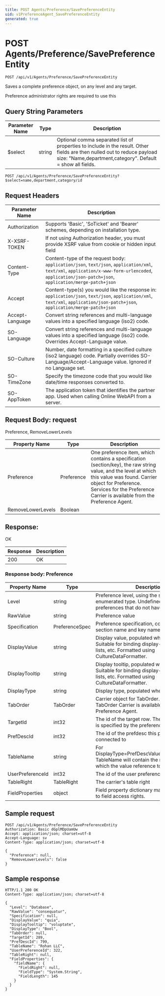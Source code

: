 ```yaml
---
title: POST Agents/Preference/SavePreferenceEntity
uid: v1PreferenceAgent_SavePreferenceEntity
generated: true
---
```


# POST Agents/Preference/SavePreferenceEntity

```http
POST /api/v1/Agents/Preference/SavePreferenceEntity
```

Saves a complete preference object, on any level and any target.


Preference administrator rights are required to use this






## Query String Parameters

| Parameter Name | Type |  Description |
|----------------|------|--------------|
| $select | string |  Optional comma separated list of properties to include in the result. Other fields are then nulled out to reduce payload size: "Name,department,category". Default = show all fields. |

```http
POST /api/v1/Agents/Preference/SavePreferenceEntity?$select=name,department,category/id
```


## Request Headers

| Parameter Name | Description |
|----------------|-------------|
| Authorization  | Supports 'Basic', 'SoTicket' and 'Bearer' schemes, depending on installation type. |
| X-XSRF-TOKEN   | If not using Authorization header, you must provide XSRF value from cookie or hidden input field |
| Content-Type | Content-type of the request body: `application/json`, `text/json`, `application/xml`, `text/xml`, `application/x-www-form-urlencoded`, `application/json-patch+json`, `application/merge-patch+json` |
| Accept         | Content-type(s) you would like the response in: `application/json`, `text/json`, `application/xml`, `text/xml`, `application/json-patch+json`, `application/merge-patch+json` |
| Accept-Language | Convert string references and multi-language values into a specified language (iso2) code. |
| SO-Language | Convert string references and multi-language values into a specified language (iso2) code. Overrides Accept-Language value. |
| SO-Culture | Number, date formatting in a specified culture (iso2 language) code. Partially overrides SO-Language/Accept-Language value. Ignored if no Language set. |
| SO-TimeZone | Specify the timezone code that you would like date/time responses converted to. |
| SO-AppToken | The application token that identifies the partner app. Used when calling Online WebAPI from a server. |

## Request Body: request 

Preference, RemoveLowerLevels 

| Property Name | Type |  Description |
|----------------|------|--------------|
| Preference | Preference | One preference item, which contains a specification (section/key), the raw string value, and the level at which this value was found. <para /> Carrier object for Preference. Services for the Preference Carrier is available from the <see cref="T:SuperOffice.CRM.Services.IPreferenceAgent">Preference Agent</see>. |
| RemoveLowerLevels | Boolean |  |

## Response:

OK

| Response | Description |
|----------------|-------------|
| 200 | OK |

### Response body: Preference

| Property Name | Type |  Description |
|----------------|------|--------------|
| Level | string | Preference level, using the standard enumerated type. Undefined is returned for preferences that do not have a current setting. |
| RawValue | string | Preference value |
| Specification | PreferenceSpec | Preference specification, consisting of the section name and key name |
| DisplayValue | string | Display value, populated when asked for. Suitable for binding display-datasource in lists, etc. Formatted using CultureDataFormatter. |
| DisplayTooltip | string | Display tooltip, populated when asked for. Suitable for binding display-datasource in lists, etc. Formatted using CultureDataFormatter. |
| DisplayType | string | Display type, populated when asked for. |
| TabOrder | TabOrder | Carrier object for TabOrder. Services for the TabOrder Carrier is available from the Preference Agent. |
| TargetId | int32 | The id of the target row. The table it points at is specified by the preference type. |
| PrefDescId | int32 | The id of the prefdesc this preference is connected to |
| TableName | string | For DisplayType=PrefDescValueType.ListTableRef, TableName will contain the name of the table which the value reference to. |
| UserPreferenceId | int32 | The id of the user preference |
| TableRight | TableRight | The carrier's table right |
| FieldProperties | object | Field property dictionary mapping field names to field access rights. |

## Sample request

```http!
POST /api/v1/Agents/Preference/SavePreferenceEntity
Authorization: Basic dGplMDpUamUw
Accept: application/json; charset=utf-8
Accept-Language: sv
Content-Type: application/json; charset=utf-8

{
  "Preference": null,
  "RemoveLowerLevels": false
}
```

## Sample response

```http_
HTTP/1.1 200 OK
Content-Type: application/json; charset=utf-8

{
  "Level": "Database",
  "RawValue": "consequatur",
  "Specification": null,
  "DisplayValue": "quia",
  "DisplayTooltip": "voluptate",
  "DisplayType": "Bool",
  "TabOrder": null,
  "TargetId": 289,
  "PrefDescId": 799,
  "TableName": "Rohan LLC",
  "UserPreferenceId": 322,
  "TableRight": null,
  "FieldProperties": {
    "fieldName": {
      "FieldRight": null,
      "FieldType": "System.String",
      "FieldLength": 145
    }
  }
}
```
